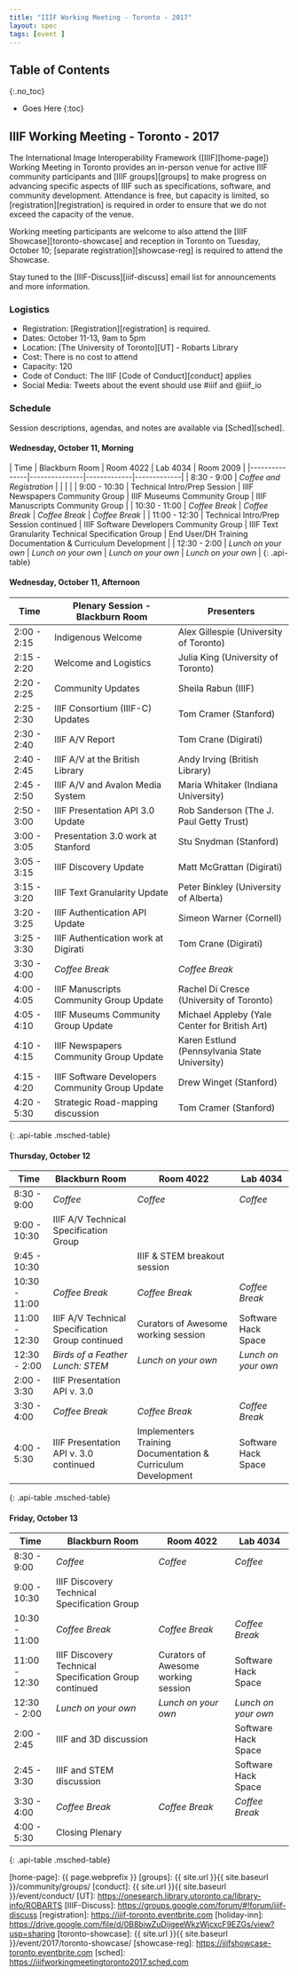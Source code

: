 ```yaml
---
title: "IIIF Working Meeting - Toronto - 2017"
layout: spec
tags: [event ]
---
```


## Table of Contents
{:.no_toc}

* Goes Here
{:toc}

## IIIF Working Meeting - Toronto - 2017

The International Image Interoperability Framework ([IIIF][home-page]) Working Meeting in Toronto provides an in-person venue for active IIIF community participants and [IIIF groups][groups] to make progress on advancing specific aspects of IIIF such as specifications, software, and community development. Attendance is free, but capacity is limited, so [registration][registration] is required in order to ensure that we do not exceed the capacity of the venue.

Working meeting participants are welcome to also attend the [IIIF Showcase][toronto-showcase] and reception in Toronto on Tuesday, October 10; [separate registration][showcase-reg] is required to attend the Showcase.

Stay tuned to the [IIIF-Discuss][iiif-discuss] email list for announcements and more information.

### Logistics

* Registration: [Registration][registration] is required.
* Dates: October 11-13, 9am to 5pm
* Location: [The University of Toronto][UT] - Robarts Library
* Cost: There is no cost to attend
* Capacity: 120
* Code of Conduct: The IIIF [Code of Conduct][conduct] applies
* Social Media: Tweets about the event should use #iiif and @iiif_io

### Schedule

Session descriptions, agendas, and notes are available via [Sched][sched].

#### Wednesday, October 11, Morning

| Time          | Blackburn Room     | Room 4022       | Lab 4034     | Room 2009     |
|---------------|---------------|-------------|-------------|
| 8:30 - 9:00   | _Coffee and Registration_ |  |  |  |
| 9:00 - 10:30  | Technical Intro/Prep Session | IIIF Newspapers Community Group | IIIF Museums Community Group | IIIF Manuscripts Community Group |
| 10:30 - 11:00  | _Coffee Break_ | _Coffee Break_ | _Coffee Break_ | _Coffee Break_ |
| 11:00 - 12:30 |  Technical Intro/Prep Session continued | IIIF Software Developers Community Group | IIIF Text Granularity Technical Specification Group | End User/DH Training Documentation & Curriculum Development |
| 12:30 - 2:00 | _Lunch on your own_ | _Lunch on your own_ | _Lunch on your own_ | _Lunch on your own_ |
{: .api-table}

#### Wednesday, October 11, Afternoon

| Time          | Plenary Session - Blackburn Room            | Presenters                        |
|---------------|--------------------|-----------------------------------|
| 2:00 - 2:15   | Indigenous Welcome| Alex Gillespie (University of Toronto) |
| 2:15 - 2:20   | Welcome and Logistics | Julia King (University of Toronto) |
| 2:20 - 2:25   | Community Updates | Sheila Rabun (IIIF) |
| 2:25 - 2:30   | IIIF Consortium (IIIF-C) Updates | Tom Cramer (Stanford) |
| 2:30 - 2:40   | IIIF A/V Report | Tom Crane (Digirati) |
| 2:40 - 2:45   | IIIF A/V at the British Library | Andy Irving (British Library) |
| 2:45 - 2:50   | IIIF A/V and Avalon Media System | Maria Whitaker (Indiana University) |
| 2:50 - 3:00   | IIIF Presentation API 3.0 Update | Rob Sanderson (The J. Paul Getty Trust) |
| 3:00 - 3:05   | Presentation 3.0 work at Stanford | Stu Snydman (Stanford) |
| 3:05 - 3:15   | IIIF Discovery Update | Matt McGrattan (Digirati) |
| 3:15 - 3:20   | IIIF Text Granularity Update | Peter Binkley (University of Alberta) |
| 3:20 - 3:25   | IIIF Authentication API Update | Simeon Warner (Cornell) |
| 3:25 - 3:30   | IIIF Authentication work at Digirati | Tom Crane (Digirati) |
| 3:30 - 4:00   | _Coffee Break_ | _Coffee Break_ |
| 4:00 - 4:05   | IIIF Manuscripts Community Group Update | Rachel Di Cresce (University of Toronto) |
| 4:05 - 4:10   | IIIF Museums Community Group Update | Michael Appleby (Yale Center for British Art)|
| 4:10 - 4:15   | IIIF Newspapers Community Group Update | Karen Estlund (Pennsylvania State University) |
| 4:15 - 4:20   | IIIF Software Developers Community Group Update | Drew Winget (Stanford) |
| 4:20 - 5:30   | Strategic Road-mapping discussion | Tom Cramer (Stanford)|
{: .api-table .msched-table}

#### Thursday, October 12

| Time          | Blackburn Room       | Room 4022     | Lab 4034     |
|---------------|---------------|-------------|-------------|
| 8:30 - 9:00   | _Coffee_ | _Coffee_ | _Coffee_ |
| 9:00 - 10:30  | IIIF A/V Technical Specification Group |  |  |
| 9:45 - 10:30  |  | IIIF & STEM breakout session | |
| 10:30 - 11:00 | _Coffee Break_ | _Coffee Break_ | _Coffee Break_ |
| 11:00 - 12:30 | IIIF A/V Technical Specification Group continued | Curators of Awesome working session | Software Hack Space |
| 12:30 - 2:00  | _Birds of a Feather Lunch: STEM_ | _Lunch on your own_ | _Lunch on your own_ |
| 2:00 - 3:30   | IIIF Presentation API v. 3.0 |  |  |
| 3:30 - 4:00   | _Coffee Break_ | _Coffee Break_ | _Coffee Break_ |
| 4:00 - 5:30   | IIIF Presentation API v. 3.0 continued | Implementers Training Documentation & Curriculum Development | Software Hack Space |
{: .api-table .msched-table}

#### Friday, October 13

| Time          | Blackburn Room       | Room 4022     | Lab 4034     |
|---------------|---------------|-------------|-------------|
| 8:30 - 9:00   | _Coffee_ | _Coffee_ | _Coffee_ |
| 9:00 - 10:30  | IIIF Discovery Technical Specification Group |  |  |
| 10:30 - 11:00 | _Coffee Break_ | _Coffee Break_ | _Coffee Break_ |
| 11:00 - 12:30 | IIIF Discovery Technical Specification Group continued | Curators of Awesome working session | Software Hack Space |
| 12:30 - 2:00  | _Lunch on your own_ | _Lunch on your own_ | _Lunch on your own_ |
| 2:00 - 2:45   | IIIF and 3D discussion |  |Software Hack Space |
| 2:45 - 3:30   | IIIF and STEM discussion |  |Software Hack Space |
| 3:30 - 4:00   | _Coffee Break_ | _Coffee Break_ | _Coffee Break_ |
| 4:00 - 5:30   | Closing Plenary |  |  |
{: .api-table .msched-table}

[home-page]: {{ page.webprefix }}
[groups]: {{ site.url }}{{ site.baseurl }}/community/groups/
[conduct]: {{ site.url }}{{ site.baseurl }}/event/conduct/
[UT]: https://onesearch.library.utoronto.ca/library-info/ROBARTS
[IIIF-Discuss]: https://groups.google.com/forum/#!forum/iiif-discuss
[registration]: https://iiif-toronto.eventbrite.com
[holiday-inn]: https://drive.google.com/file/d/0B8biwZuDijgeeWkzWjcxcF9EZGs/view?usp=sharing
[toronto-showcase]: {{ site.url }}{{ site.baseurl }}/event/2017/toronto-showcase/
[showcase-reg]: https://iiifshowcase-toronto.eventbrite.com
[sched]: https://iiifworkingmeetingtoronto2017.sched.com
